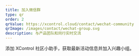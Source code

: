 ```yaml
---
title: 加入微信群
type: qr
order: 2
qrValue: https://xcontrol.cloud/contact/wechat-community
qrImage: /images/contact/wechat-group.svg
description: 与产品团队和同行实时交流
---
```

添加 XControl 社区小助手，获取最新活动信息并加入兴趣小组。
